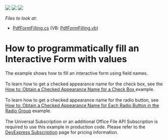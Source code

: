 <!-- default badges list -->
![](https://img.shields.io/endpoint?url=https://codecentral.devexpress.com/api/v1/VersionRange/128595638/17.2.6%2B)
[![](https://img.shields.io/badge/Open_in_DevExpress_Support_Center-FF7200?style=flat-square&logo=DevExpress&logoColor=white)](https://supportcenter.devexpress.com/ticket/details/T210253)
[![](https://img.shields.io/badge/📖_How_to_use_DevExpress_Examples-e9f6fc?style=flat-square)](https://docs.devexpress.com/GeneralInformation/403183)
<!-- default badges end -->
<!-- default file list -->
*Files to look at*:

* [PdfFormFilling.cs](./CS/PdfFormFilling/PdfFormFilling.cs) (VB: [PdfFormFilling.vb](./VB/PdfFormFilling/PdfFormFilling.vb))
<!-- default file list end -->
# How to programmatically fill an Interactive Form with values


The example shows how to fill an interactive form using field names. <br><br>To learn how to get a checked appearance name for the check box, see the <a href="https://documentation.devexpress.com/OfficeFileAPI/120047/PDF-Document-API/Examples/Interactive-Form/How-to-Obtain-a-Checked-Appearance-Name-for-a-Check-Box">How to: Obtain a Checked Appearance Name for a Check Box </a>example.<br><br>To learn how to get a checked appearance name for the radio button, see <a href="https://documentation.devexpress.com/OfficeFileAPI/120190/PDF-Document-API/Examples/Interactive-Form/How-to-Obtain-a-Checked-Appearance-Name-for-Each-Radio-Button-in-the-Radio-Group">How to: Obtain a Checked Appearance Name for Each Radio Button in the Radio Group</a> example.<br><br>The Universal Subscription or an additional Office File API Subscription is required to use this example in production code. Please refer to the <a href="https://www.devexpress.com/Subscriptions/">DevExpress Subscription</a> page for pricing information. <br><br>

<br/>


